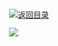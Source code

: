 [![返回目录](https://parg.co/UY3)](https://parg.co/U0I) 

[![](https://parg.co/UbM)](https://parg.co/bWg)
